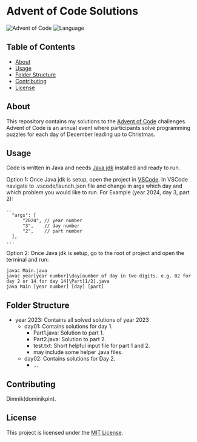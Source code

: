 # Advent of Code Solutions

![Advent of Code](https://img.shields.io/badge/Advent%20of%20Code-brightgreen.svg)
![Language](https://img.shields.io/badge/Language-Java-blue.svg)

## Table of Contents

- [About](#about)
- [Usage](#usage)
- [Folder Structure](#folder-structure)
- [Contributing](#contributing)
- [License](#license)

## About

This repository contains my solutions to the [Advent of Code](https://adventofcode.com) challenges. Advent of Code is an annual event where participants solve programming puzzles for each day of December leading up to Christmas.

## Usage

Code is written in Java and needs [Java jdk](https://www.geeksforgeeks.org/download-and-install-java-development-kit-jdk-on-windows-mac-and-linux/) installed and ready to run.

Option 1:
Once Java jdk is setup, open the project in [VSCode](https://code.visualstudio.com/download). In VSCode navigate to .vscode/launch.json file and change in args which day and which problem you would like to run.
For Example (year 2024, day 3, part 2):
```
...
  "args": [
      "2024", // year number
      "3",    // day number
      "2",    // part number
  ],
...
```

Option 2:
Once Java jdk is setup, go to the root of project and open the terminal and run:
```
javac Main.java
javac year[year number]\day[number of day in two digits. e.g. 02 for day 2 or 14 for day 14]\Part[1/2].java
java Main [year number] [day] [part]
```


## Folder Structure
- year 2023: Contains all solved solutions of year 2023
  - day01: Contains solutions for day 1.
    - Part1.java: Solution to part 1.
    - Part2.java: Solution to part 2.
    - test.txt: Short helpful input file for part 1 and 2.
    - may include some helper .java files.
  - day02: Contains solutions for Day 2.
    - ...

## Contributing
Dimnik(dominikpin).

## License

This project is licensed under the [MIT License](https://opensource.org/license/mit/).
